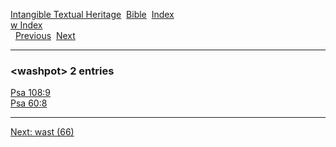 [Intangible Textual Heritage](../../index)  [Bible](../index) 
[Index](index)   
[w Index](_w_)  
  [Previous](c12253)  [Next](c12255) 

------------------------------------------------------------------------

### &lt;washpot&gt; 2 entries

[Psa 108:9](../kjv/psa108.htm#009)  
[Psa 60:8](../kjv/psa060.htm#008)  

------------------------------------------------------------------------

[Next: wast (66)](c12255)
